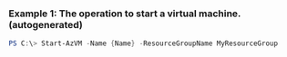 ### Example 1: The operation to start a virtual machine. (autogenerated)
```powershell
PS C:\> Start-AzVM -Name {Name} -ResourceGroupName MyResourceGroup
```


